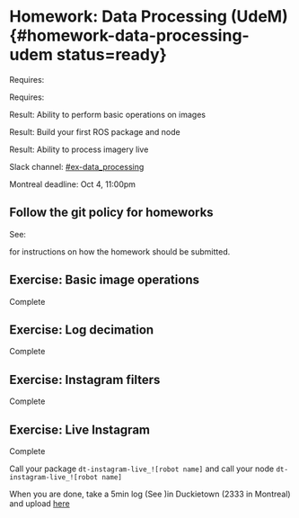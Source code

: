 # Homework: Data Processing (UdeM) {#homework-data-processing-udem status=ready}

<div class='requirements' markdown='1'>

Requires: [](#checkoff_take_a_log)

Requires: [](+software_reference#introduction_to_ros)

Result: Ability to perform basic operations on images

Result: Build your first ROS package and node

Result: Ability to process imagery live


</div>

Slack channel: [#ex-data_processing](https://duckietown.slack.com/archives/C7ADTM7GF)

Montreal deadline: Oct 4, 11:00pm

## Follow the git policy for homeworks

See: [](#git-policy-homeworks)

for instructions on how the homework should be submitted.


## Exercise: Basic image operations

Complete [](+exercises#exercise-specifications)

## Exercise: Log decimation

Complete [](+exercises#exercise-bag-in-out)

## Exercise: Instagram filters

Complete [](+exercises#exercise-instagram)

## Exercise: Live Instagram

Complete [](+exercises#exercise-instagram-live)

Call your package `dt-instagram-live_![robot name]` and call your node `dt-instagram-live_![robot name]`

When you are done, take a 5min log (See [](+opmanual_duckiebot#take-a-log))in Duckietown (2333 in Montreal) and upload [here](https://www.dropbox.com/request/0bESmFHuGHGNVBnce3XI)
